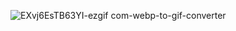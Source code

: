 ![EXvj6EsTB63YI-ezgif com-webp-to-gif-converter](https://github.com/user-attachments/assets/0f8f1389-23e7-4e95-af6c-6b098e7f1a45)
